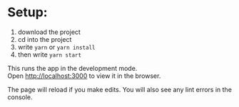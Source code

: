 # Setup:

1. download the project 
2. cd into the project 
3. write `yarn` or `yarn install `
4. then write `yarn start`  
 

This runs the app in the development mode.<br />
Open [http://localhost:3000](http://localhost:3000) to view it in the browser.

The page will reload if you make edits.
You will also see any lint errors in the console.

